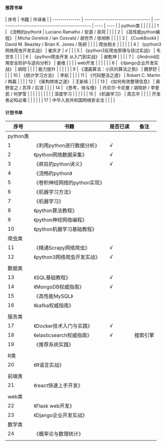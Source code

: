 #### 推荐书单

| 序号           | 书籍                              | 作译者                                         |
| -------------- | --------------------------------- | ---------------------------------------------- | ---- | ---- |
| python类       |                                   |                                                |      |      |
| 1              | 《流畅的python》                  | Luciano Ramalho / 安道 / 吴珂                  |      |      |
| 2              | 《高性能python编程》              | Micha Gorelick / lan Ozsvald / 胡世杰 / 徐旭彬 |      |      |
| 3              | 《CookBook》                      | David M. Beazley / Brian K. Jones / 陈舸       |      |      |
| 爬虫相关       |                                   |                                                |      |      |
| 4              | 《python3网络爬虫开发实战》       | 崔庆才                                         | √    |      |
| 5              | 《python3反爬虫原理与绕过实战》   | 韦世东                                         |      |      |
| 6              | 《python爬虫开发 从入门到实战》   | 谢乾坤                                         |      |      |
| 7              | 《Android应用安全防护与逆向分析》 | 姜维                                           |      |      |
| web开发        |                                   |                                                |      |      |
| 8              | 《django企业开发实战》            | 胡阳                                           |      |      |
| 能力提升       |                                   |                                                |      |      |
| 9              | 《漫画算法：小灰的算法之旅》      | 魏梦舒                                         |      |      |
| 10             | 《统计学习方法》                  | 李航                                           |      |      |
| 11             | 《代码整洁之道》                  | Robert C. Martin / 韩磊                        |      |      |
| 12             | 《架构修炼之道》                  | 王新栋                                         |      |      |
| 13             | 《如何有效整理信息》              | 奥野宣之 / 苏萍 / 后浪                         |      |      |
| 14             | 《思考，快与慢》                  | 丹尼尔·卡尼曼 / 胡晓娇 / 李爱民 / 何梦莹       |      |      |
|                |                                   |                                                |      |      |
| 深度学习       |                                   |                                                |      |      |
| 15             | 《机器学习》                      | 周志华                                         |      |      |
| 开发者必知必看 |                                   |                                                |      |      |
| 17             | 中华人民共和国网络安全法          |                                                |      |      |

#### 计划书单

| 序号     | 书籍                         | 是否已读 | 备注     |
| -------- | ---------------------------- | -------- | -------- |
| python类 |                              |          |          |
| 1        | 《利用python进行数据分析》   | √        |          |
| 2        | 《python网络数据采集》       | √        |          |
| 3        | 《疯狂的python讲义》         | √        |          |
| 4        | 《流畅的python》             |          |          |
| 5        | 《卷积神经网络的python实现》 |          |          |
| 6        | 《机器学习方法》             |          |          |
| 7        | 《机器学习》                 |          |          |
| 8        | 《python算法教程》           |          |          |
| 9        | 《python神经网络编程》       |          |          |
| 10       | 《python机器学习基础教程》   |          |          |
| 爬虫类   |                              |          |          |
| 11       | 《精通Scrapy网络爬虫》       | √        |          |
| 12       | 《python3网络爬虫开发实战》  | √        |          |
|          |                              |          |          |
| 数据类   |                              |          |          |
| 13       | 《SQL基础教程》              | √        |          |
| 14       | 《MongoDB权威指南》          | √        |          |
| 15       | 《高性能MySQL》              |          |          |
| 16       | 《kafka权威指南》            |          |          |
|          |                              |          |          |
| 服务类   |                              |          |          |
| 17       | 《Docker技术入门与实践》     | √        |          |
| 18       | 《elasticsearch权威指南》    | √        | 搜索引擎 |
| 19       | 《推荐系统实践》             |          |          |
|          |                              |          |          |
| R类      |                              |          |          |
| 20       | 《R语言实战》                |          |          |
|          |                              |          |          |
| 前端类   |                              |          |          |
| 21       | 《react快速上手开发》        |          |          |
|          |                              |          |          |
| web类    |                              |          |          |
| 22       | 《Flask web开发》            |          |          |
| 23       | 《Django企业开发实战》       |          |          |
| 数学类   |                              |          |          |
| 24       | 《概率论与数理统计》         |          |          |
|          |                              |          |          |
